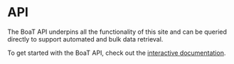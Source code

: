 <!--
Content to display at /search
-->

# API

The BoaT API underpins all the functionality of this site and can be queried directly to support automated and bulk data retrieval.

To get started with the BoaT API, check out the [interactive documentation](https://boat.genomehubs.org/api-docs/ "external:").
